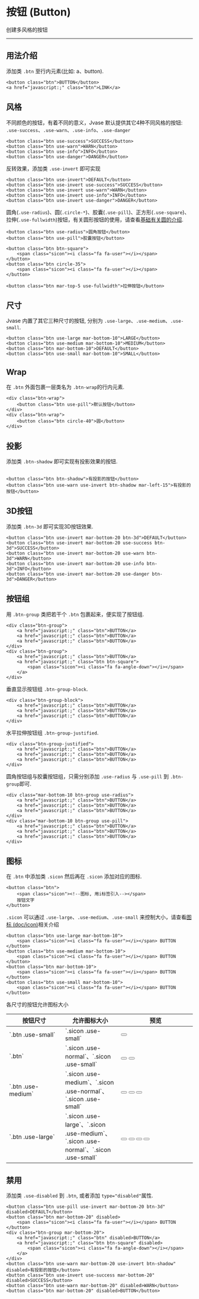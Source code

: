 # 按钮 (Button)
创建多风格的按钮
***

## 用法介绍
添加类 `.btn` 至行内元素(比如: a、button).
```
<button class="btn">BUTTON</button>
<a href="javascript:;" class="btn">LINK</a>
```
## 风格
不同颜色的按钮，有着不同的意义，Jvase 默认提供其它4种不同风格的按钮: `.use-success`、`.use-warn`、`.use-info`、`.use-danger`		
```
<button class="btn use-success">SUCCESS</button>
<button class="btn use-warn">WARN</button>
<button class="btn use-info">INFO</button>
<button class="btn use-danger">DANGER</button>
```

反转效果，添加类 `.use-invert` 即可实现

```
<button class="btn use-invert">DEFAULT</button>
<button class="btn use-invert use-success">SUCCESS</button>
<button class="btn use-invert use-warn">WARN</button>
<button class="btn use-invert use-info">INFO</button>
<button class="btn use-invert use-danger">DANGER</button>
```
圆角(`.use-radius`)、圆(`.circle-*`)、胶囊(`.use-pill`)、正方形(`.use-square`)、拉伸(`.use-fullwidth`)按钮，有关圆形按钮的使用，请查看[基础有关圆的介绍](#base).
```
<button class="btn use-radius">圆角按钮</button>
<button class="btn use-pill">胶囊按钮</button>

<button class="btn btn-square">
    <span class="sicon"><i class="fa fa-user"></i></span>
</button>
<button class="btn circle-35">
	<span class="sicon"><i class="fa fa-user"></i></span>
</button>

<button class="btn mar-top-5 use-fullwidth">拉伸按钮</button>
```
## 尺寸
Jvase 内置了其它三种尺寸的按钮, 分别为 `.use-large`、`.use-medium`、`.use-small`.
```
<button class="btn use-large mar-bottom-10">LARGE</button>
<button class="btn use-medium mar-bottom-10">MEDIUM</button>
<button class="btn mar-bottom-10">DEFAULT</button>
<button class="btn use-small mar-bottom-10">SMALL</button>
```
## Wrap
在 `.btn` 外面包裹一层类名为 `.btn-wrap`的行内元素.
```
<div class="btn-wrap">
    <button class="btn use-pill">默认按钮</button>
</div>
<div class="btn-wrap">
    <button class="btn circle-40">圆</button>
</div>
```
## 投影
添加类 `.btn-shadow` 即可实现有投影效果的按钮.
```

<button class="btn btn-shadow">有投影的按钮</button>
<button class="btn use-warn use-invert btn-shadow mar-left-15">有投影的按钮</button>

```
## 3D按钮
添加类 `.btn-3d` 即可实现3D按钮效果.
```
<button class="btn use-invert mar-bottom-20 btn-3d">DEFAULT</button>
<button class="btn use-invert mar-bottom-20 use-success btn-3d">SUCCESS</button>
<button class="btn use-invert mar-bottom-20 use-warn btn-3d">WARN</button>
<button class="btn use-invert mar-bottom-20 use-info btn-3d">INFO</button>
<button class="btn use-invert mar-bottom-20 use-danger btn-3d">DANGER</button>
```
## 按钮组
用 `.btn-group` 类把若干个 `.btn` 包裹起来，便实现了按钮组.
```
<div class="btn-group">
    <a href="javascript:;" class="btn">BUTTON</a>
    <a href="javascript:;" class="btn">BUTTON</a>
    <a href="javascript:;" class="btn">BUTTON</a>
</div>
<div class="btn-group">
    <a href="javascript:;" class="btn">BUTTON</a>
    <a href="javascript:;" class="btn btn-square">
        <span class="sicon"><i class="fa fa-angle-down"></i></span>
    </a>
</div>
```

垂直显示按钮组 `.btn-group-block`.
```
<div class="btn-group-block">
    <a href="javascript:;" class="btn">BUTTON</a>
    <a href="javascript:;" class="btn">BUTTON</a>
    <a href="javascript:;" class="btn">BUTTON</a>
</div>
```

水平拉伸按钮组 `.btn-group-justified`.
```
<div class="btn-group-justified">
    <a href="javascript:;" class="btn">BUTTON</a>
    <a href="javascript:;" class="btn">BUTTON</a>
    <a href="javascript:;" class="btn">BUTTON</a>
</div>
```

圆角按钮组与胶囊按钮组，只需分别添加 `.use-radius` 与 `.use-pill` 到 `.btn-group`即可.
```
<div class="mar-bottom-10 btn-group use-radius">
    <a href="javascript:;" class="btn">BUTTON</a>
    <a href="javascript:;" class="btn">BUTTON</a>
    <a href="javascript:;" class="btn">BUTTON</a>
</div>
<div class="mar-bottom-10 btn-group use-pill">
    <a href="javascript:;" class="btn">BUTTON</a>
    <a href="javascript:;" class="btn">BUTTON</a>
    <a href="javascript:;" class="btn">BUTTON</a>
</div>
```

## 图标
在 `.btn` 中添加类 `.sicon` 然后再在 `.sicon` 添加对应的图标.
```
<button class="btn">
    <span class="sicon"><!--图标, 用i标签引入--></span>
    按钮文字
</button>
```

`.sicon` 可以通过 `.use-large`、`.use-medium`、`.use-small` 来控制大小，请查看[图标 (doc/icon)](#icon)相关介绍

```
<button class="btn use-large mar-bottom-10">
    <span class="sicon"><i class="fa fa-user"></i></span> BUTTON
</button>
<button class="btn use-medium mar-bottom-10">
    <span class="sicon"><i class="fa fa-user"></i></span> BUTTON
</button>
<button class="btn mar-bottom-10">
    <span class="sicon"><i class="fa fa-user"></i></span> BUTTON
</button>
<button class="btn use-small mar-bottom-10">
    <span class="sicon"><i class="fa fa-user"></i></span> BUTTON
</button>
```
		
各尺寸的按钮允许图标大小

<div class="table-responsive">
    <table class="table use-divider use-border">
        <thead>
            <tr>
                <th>按钮尺寸</th>
                <th>允许图标大小</th>
                <th>预览</th>
            </tr>
        </thead>
        <tbody>
            <tr>
                <td width="30%">`.btn .use-small`</td>
                <td width="30%">`.sicon .use-small`</td>
                <td>
                    <button class="btn btn-square use-small">
                        <span class="sicon"><i class="fa fa-user"></i></span>
                    </button>
                </td>
            </tr>
            <tr>
                <td width="30%">`.btn`</td>
                <td width="30%">`.sicon .use-normal`、`.sicon .use-small`</td>
                <td>
                    <button class="btn btn-square">
                        <span class="sicon"><i class="fa fa-user"></i></span>
                    </button>
                    <button class="btn btn-square">
                        <span class="sicon use-small"><i class="fa fa-user"></i></span>
                    </button>
                </td>
            </tr>
            <tr>
                <td width="30%">`.btn .use-medium`</td>
                <td width="30%">`.sicon .use-medium`、`.sicon .use-normal`、<br/>`.sicon .use-small`</td>
                <td>
                    <button class="btn btn-square use-medium">
                        <span class="sicon"><i class="fa fa-user"></i></span>
                    </button>
                    <button class="btn btn-square use-medium">
                        <span class="sicon use-normal"><i class="fa fa-user"></i></span>
                    </button>
                    <button class="btn btn-square use-medium">
                        <span class="sicon use-small"><i class="fa fa-user"></i></span>
                    </button>
                </td>
            </tr>
            <tr>
                <td width="30%">`.btn .use-large`</td>
                <td width="30%">`.sicon .use-large`、`.sicon .use-medium`、<br/>`.sicon .use-normal`、`.sicon .use-small`</td>
                <td>
                    <button class="btn btn-square use-large">
                        <span class="sicon"><i class="fa fa-user"></i></span>
                    </button>
                    <button class="btn btn-square use-large">
                        <span class="sicon use-medium"><i class="fa fa-user"></i></span>
                    </button>
                    <button class="btn btn-square use-large">
                        <span class="sicon use-normal"><i class="fa fa-user"></i></span>
                    </button>
                    <button class="btn btn-square use-large">
                        <span class="sicon use-small"><i class="fa fa-user"></i></span>
                    </button>
                </td>
            </tr>
        </tbody>
    </table>
</div>

## 禁用
添加类 `.use-disabled` 到 `.btn`, 或者添加 `type="disabled"`属性.
```
<button class="btn use-pill use-invert mar-bottom-20 btn-3d" disabled>DEFAULT</button>
<button class="btn mar-bottom-20" disabled>
    <span class="sicon"><i class="fa fa-user"></i></span> BUTTON
</button>
<div class="btn-group mar-bottom-20">
    <a href="javascript:;" class="btn" disabled>BUTTON</a>
    <a href="javascript:;" class="btn btn-square" disabled>
        <span class="sicon"><i class="fa fa-angle-down"></i></span>
    </a>
</div>
<button class="btn use-warn mar-bottom-20 use-invert btn-shadow" disabled>有投影的按钮</button>
<button class="btn use-invert use-success mar-bottom-20" disabled>SUCCESS</button>
<button class="btn use-warn mar-bottom-20" disabled>WARN</button>
<button class="btn mar-bottom-20" disabled>BUTTON</button>
```